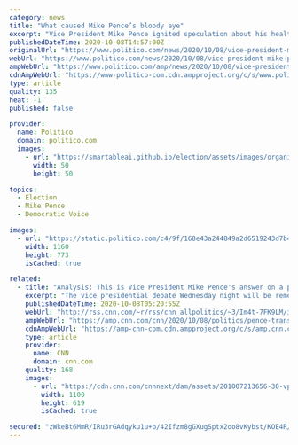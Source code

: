 ```yaml
---
category: news
title: "What caused Mike Pence’s bloody eye"
excerpt: "Vice President Mike Pence ignited speculation about his health when he arrived at the only vice presidential debate Wednesday night with a bloody left eye, but a senior administration official on Thursday said there’s no reason to be concerned."
publishedDateTime: 2020-10-08T14:57:00Z
originalUrl: "https://www.politico.com/news/2020/10/08/vice-president-mike-pence-bloody-eye-debate-427912"
webUrl: "https://www.politico.com/news/2020/10/08/vice-president-mike-pence-bloody-eye-debate-427912"
ampWebUrl: "https://www.politico.com/amp/news/2020/10/08/vice-president-mike-pence-bloody-eye-debate-427912"
cdnAmpWebUrl: "https://www-politico-com.cdn.ampproject.org/c/s/www.politico.com/amp/news/2020/10/08/vice-president-mike-pence-bloody-eye-debate-427912"
type: article
quality: 135
heat: -1
published: false

provider:
  name: Politico
  domain: politico.com
  images:
    - url: "https://smartableai.github.io/election/assets/images/organizations/politico.com-50x50.jpg"
      width: 50
      height: 50

topics:
  - Election
  - Mike Pence
  - Democratic Voice

images:
  - url: "https://static.politico.com/c4/9f/168e43a244849a2d6519243d7b4b/gettyimages-1279073912-1.jpg"
    width: 1160
    height: 773
    isCached: true

related:
  - title: "Analysis: This is Vice President Mike Pence's answer on a peaceful transfer of power. Read it carefully."
    excerpt: "The vice presidential debate Wednesday night will be remembered more for how the candidates evaded questions than how they answered them.\n    \n"
    publishedDateTime: 2020-10-08T05:20:55Z
    webUrl: "http://rss.cnn.com/~r/rss/cnn_allpolitics/~3/Im4t-7FK9LM/index.html"
    ampWebUrl: "https://amp.cnn.com/cnn/2020/10/08/politics/pence-transfer-of-power/index.html"
    cdnAmpWebUrl: "https://amp-cnn-com.cdn.ampproject.org/c/s/amp.cnn.com/cnn/2020/10/08/politics/pence-transfer-of-power/index.html"
    type: article
    provider:
      name: CNN
      domain: cnn.com
    quality: 168
    images:
      - url: "https://cdn.cnn.com/cnnnext/dam/assets/201007213656-30-vp-debate-2020-super-tease.jpg"
        width: 1100
        height: 619
        isCached: true

secured: "zWkeBt6MmR/IRu3rGAdqyku1u+p/42Ifzm8gGXugSptx2oo8vKybst/KOE4R/hZugCyn1u0gihzLc0p//YxbYeKkS0HOCvTfQW7Fp5RtOATG4IiI39EoWXnrIxRTqET4RMzsh8jha2iKu1j0f2AEhJMKD/nl1dSAqxYUC97LAjixEm3kQ9K0tkJdiFDpK7cVGQC2a4iqu8GXNWeneB4i3DfFkWv+0MZlZCLmbytSRv35OfGMoANVyUcqrup6Hn3QbdMJrViahdijaI7laU+PWxXYK/Nh3XhUmCl6SABgx256rT12kXJvezvNSyb3y7tg27xoQMMCybhK3nupHOx/hbHwWBu//B1lCK48Y+DSASU=;fBlqdmvc+XYNJgbJz7gQEA=="
---
```


